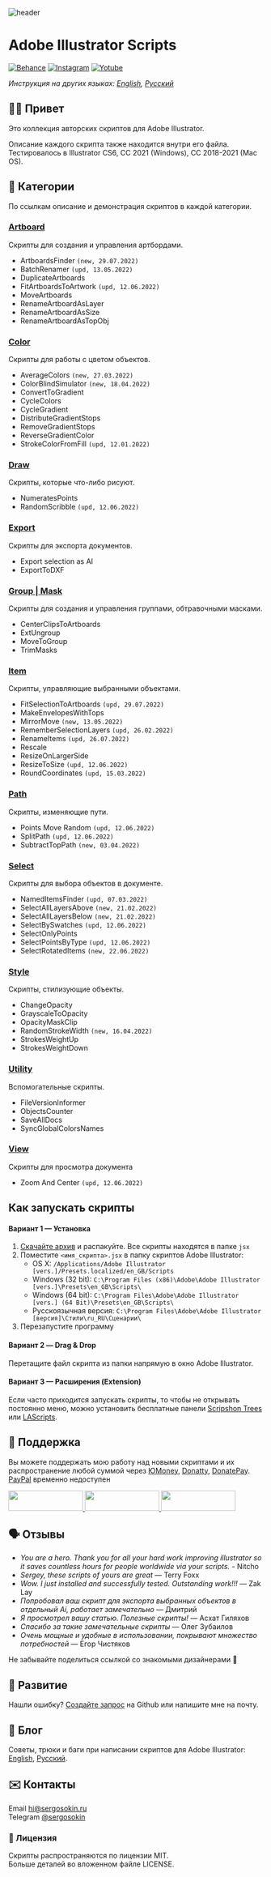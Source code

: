 ![header](https://i.ibb.co/mF018gV/emblem.png)
# Adobe Illustrator Scripts

[![Behance](https://img.shields.io/badge/Behance-%40creold-0055FF.svg)](https://behance.net/creold) [![Instagram](https://img.shields.io/badge/Instagram-%40serg_osokin-8034B2.svg)](https://www.instagram.com/serg_osokin/) [![Yotube](https://img.shields.io/badge/-YouTube%20Channel-FF0000.svg)](https://www.youtube.com/c/SergOsokinArt/videos)

*Инструкция на других языках: [English](README.md), [Русский](README.ru.md)*

## 👨‍💻 Привет
Это коллекция авторских скриптов для Adobe Illustrator.

Описание каждого скрипта также находится внутри его файла. Тестировалось в Illustrator CS6, CC 2021 (Windows), CC 2018-2021 (Mac OS). 

## 📜 Категории
По ссылкам описание и демонстрация скриптов в каждой категории.

### [Artboard](md/Artboard.ru.md)  
Скрипты для создания и управления артбордами.

* ArtboardsFinder `(new, 29.07.2022)`
* BatchRenamer `(upd, 13.05.2022)`
* DuplicateArtboards
* FitArtboardsToArtwork `(upd, 12.06.2022)`
* MoveArtboards
* RenameArtboardAsLayer
* RenameArtboardAsSize
* RenameArtboardAsTopObj

### [Color](md/Color.ru.md)  
Скрипты для работы с цветом объектов.

* AverageColors `(new, 27.03.2022)`
* ColorBlindSimulator `(new, 18.04.2022)`
* ConvertToGradient
* CycleColors
* CycleGradient
* DistributeGradientStops
* RemoveGradientStops
* ReverseGradientColor
* StrokeColorFromFill `(upd, 12.01.2022)`

### [Draw](md/Draw.ru.md) 
Скрипты, которые что-либо рисуют.

* NumeratesPoints
* RandomScribble `(upd, 12.06.2022)`

### [Export](md/Export.ru.md)  
Скрипты для экспорта документов.

* Export selection as AI
* ExportToDXF


### [Group | Mask](md/Group.ru.md)  
Скрипты для создания и управления группами, обтравочными масками.

* CenterClipsToArtboards
* ExtUngroup
* MoveToGroup
* TrimMasks

### [Item](md/Item.ru.md)  
Скрипты, управляющие выбранными объектами.

* FitSelectionToArtboards `(upd, 29.07.2022)`
* MakeEnvelopesWithTops
* MirrorMove `(new, 13.05.2022)`
* RememberSelectionLayers `(upd, 26.02.2022)`
* RenameItems `(upd, 26.07.2022)`
* Rescale
* ResizeOnLargerSide
* ResizeToSize `(upd, 12.06.2022)`
* RoundCoordinates `(upd, 15.03.2022)`

### [Path](md/Path.ru.md)  
Скрипты, изменяющие пути.

* Points Move Random `(upd, 12.06.2022)`
* SplitPath `(upd, 12.06.2022)`
* SubtractTopPath `(new, 03.04.2022)`

### [Select](md/Select.ru.md)  
Скрипты для выбора объектов в документе.

* NamedItemsFinder `(upd, 07.03.2022)`
* SelectAllLayersAbove `(new, 21.02.2022)`
* SelectAllLayersBelow `(new, 21.02.2022)`
* SelectBySwatches `(upd, 12.06.2022)`
* SelectOnlyPoints
* SelectPointsByType `(upd, 12.06.2022)`
* SelectRotatedItems `(new, 22.06.2022)`

### [Style](md/Style.ru.md)  
Скрипты, стилизующие объекты.

* ChangeOpacity
* GrayscaleToOpacity
* OpacityMaskClip
* RandomStrokeWidth `(new, 16.04.2022)`
* StrokesWeightUp
* StrokesWeightDown

### [Utility](md/Utility.ru.md)  
Вспомогательные скрипты.

* FileVersionInformer
* ObjectsCounter
* SaveAllDocs
* SyncGlobalColorsNames

### [View](md/View.ru.md)  
Скрипты для просмотра документа

* Zoom And Center `(upd, 12.06.2022)`

## Как запускать скрипты

#### Вариант 1 — Установка 

1. [Скачайте архив] и распакуйте. Все скрипты находятся в папке `jsx`
2. Поместите `<имя_скрипта>.jsx` в папку скриптов Adobe Illustrator:
	- OS X: `/Applications/Adobe Illustrator [vers.]/Presets.localized/en_GB/Scripts`
	- Windows (32 bit): `C:\Program Files (x86)\Adobe\Adobe Illustrator [vers.]\Presets\en_GB\Scripts\`
	- Windows (64 bit): `C:\Program Files\Adobe\Adobe Illustrator [vers.] (64 Bit)\Presets\en_GB\Scripts\`
	- Русскоязычная версия: `C:\Program Files\Adobe\Adobe Illustrator [версия]\Стили\ru_RU\Сценарии\`
3. Перезапустите программу

[Скачайте архив]: https://bit.ly/2M0j95N 

#### Вариант 2 — Drag & Drop
Перетащите файл скрипта из папки напрямую в окно Adobe Illustrator.  

#### Вариант 3 — Расширения (Extension)
Если часто приходится запускать скрипты, то чтобы не открывать постоянно меню, можно установить бесплатные панели [Scripshon Trees] или [LAScripts].  

[Scripshon Trees]: https://exchange.adobe.com/creativecloud.details.15873.scripshon-trees.html
[LAScripts]: https://ladygin.pro/products/lascripts/

## 💸 Поддержка
Вы можете поддержать мою работу над новыми скриптами и их распространение любой суммой через [ЮMoney], [Donatty], [DonatePay]. [PayPal] временно недоступен

[ЮMoney]: https://yoomoney.ru/to/410011149615582
[Donatty]: https://donatty.com/sergosokin
[DonatePay]: https://new.donatepay.ru/@osokin
[PayPal]: https://paypal.me/osokin/5usd

<a href="https://yoomoney.ru/to/410011149615582">
  <img width="147" height="40" src="https://i.ibb.co/448NHjM/yoomoney-badge.png" >
</a>

<a href="https://donatty.com/sergosokin">
  <img width="147" height="40" src="https://i.ibb.co/p2Qj9Fr/donatty-badge.png" >
</a>

<a href="https://new.donatepay.ru/@osokin">
  <img width="147" height="40" src="https://i.ibb.co/x1Yrn3K/donatepay-badge.png" >
</a>

## 🗣 Отзывы
* *You are a hero. Thank you for all your hard work improving illustrator so it saves countless hours for people worldwide via your scripts.* - Nitcho
* *Sergey, these scripts of yours are great* — Terry Foxx   
* *Wow. I just installed and successfully tested. Outstanding work!!!* — Zak Lay
* *Попробовал ваш скрипт для экспорта выбранных объектов в отдельный Ai, работает замечательно* — Дмитрий
* *Я просмотрел вашу статью. Полезные скрипты!* — Асхат Гиляхов
* *Спасибо за такие замечательные скрипты* — Олег Зубаилов
* *Очень мощные и удобные в использовании, покрывают множество потребностей* — Егор Чистяков

Не забывайте поделиться ссылкой со знакомыми дизайнерами 🙂 

## 🤝 Развитие

Нашли ошибку? [Создайте запрос](https://github.com/creold/illustrator-scripts/issues) на Github или напишите мне на почту.

## 🔬 Блог
Советы, трюки и баги при написании скриптов для Adobe Illustrator: [English](https://aiscripts.medium.com), [Русский](https://ais.sergosokin.ru/blog/).

## ✉️ Контакты
Email <hi@sergosokin.ru>  
Telegram [@sergosokin](https://t.me/sergosokin)

### 📝 Лицензия

Скрипты распространяются по лицензии MIT.   
Больше деталей во вложенном файле LICENSE.